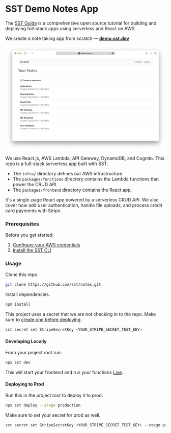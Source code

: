 # SST Demo Notes App

The [SST Guide](https://sst.dev/guide) is a comprehensive open source tutorial for building and deploying full-stack apps using serverless and React on AWS.

We create a note taking app from scratch — [**demo.sst.dev**](https://demo.sst.dev)

![Demo App](screenshot.png)

We use React.js, AWS Lambda, API Gateway, DynamoDB, and Cognito. This repo is a full-stack serverless app built with SST.

- The `infra/` directory defines our AWS infrastructure.
- The `packages/functions` directory contains the Lambda functions that power the CRUD API.
- The `packages/frontend` directory contains the React app.

It's a single-page React app powered by a serverless CRUD API. We also cover how add user authentication, handle file uploads, and process credit card payments with Stripe.

### Prerequisites

Before you get started:

1. [Configure your AWS credentials](https://docs.sst.dev/advanced/iam-credentials#loading-from-a-file)
2. [Install the SST CLI](https://ion.sst.dev/docs/reference/cli/)

### Usage

Clone this repo.

```bash
git clone https://github.com/sst/notes.git
```

Install dependencies.

```bash
npm install
```

This project uses a secret that we are not checking in to the repo. Make sure to [create one before deploying](https://sst.dev/chapters/handling-secrets-in-sst.html).

```bash
sst secret set StripeSecretKey <YOUR_STRIPE_SECRET_TEST_KEY>
```

#### Developing Locally

From your project root run:

```bash
npx sst dev
```

This will start your frontend and run your functions [Live](https://ion.sst.dev/docs/live/).

#### Deploying to Prod

Run this in the project root to deploy it to prod.

```bash
npx sst deploy --stage production
```

Make sure to set your secret for prod as well.

```bash
sst secret set StripeSecretKey <YOUR_STRIPE_SECRET_TEST_KEY> --stage production
```

